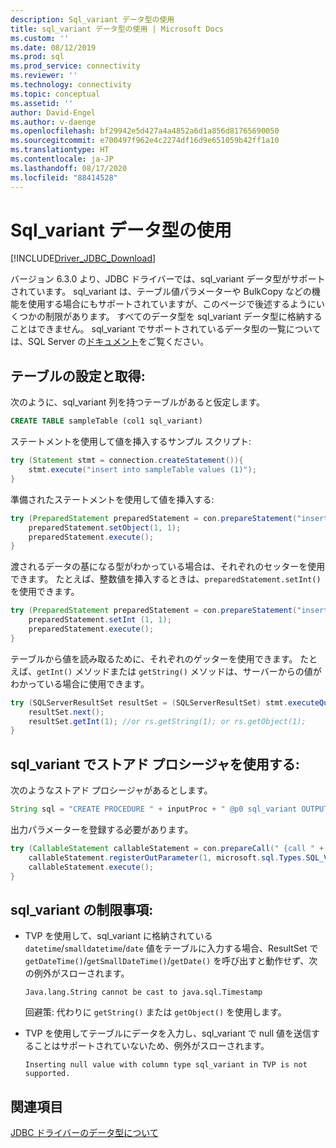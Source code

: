 ```yaml
---
description: Sql_variant データ型の使用
title: sql_variant データ型の使用 | Microsoft Docs
ms.custom: ''
ms.date: 08/12/2019
ms.prod: sql
ms.prod_service: connectivity
ms.reviewer: ''
ms.technology: connectivity
ms.topic: conceptual
ms.assetid: ''
author: David-Engel
ms.author: v-daenge
ms.openlocfilehash: bf29942e5d427a4a4852a6d1a856d81765690050
ms.sourcegitcommit: e700497f962e4c2274df16d9e651059b42ff1a10
ms.translationtype: HT
ms.contentlocale: ja-JP
ms.lasthandoff: 08/17/2020
ms.locfileid: "88414528"
---
```

# <a name="using-sql_variant-data-type"></a>Sql_variant データ型の使用

[!INCLUDE[Driver_JDBC_Download](../../includes/driver_jdbc_download.md)]

バージョン 6.3.0 より、JDBC ドライバーでは、sql_variant データ型がサポートされています。 sql_variant は、テーブル値パラメーターや BulkCopy などの機能を使用する場合にもサポートされていますが、このページで後述するようにいくつかの制限があります。 すべてのデータ型を sql_variant データ型に格納することはできません。 sql_variant でサポートされているデータ型の一覧については、SQL Server の[ドキュメント](https://docs.microsoft.com/sql/t-sql/data-types/sql-variant-transact-sql)をご覧ください。

##  <a name="populating-and-retrieving-a-table"></a>テーブルの設定と取得:
次のように、sql_variant 列を持つテーブルがあると仮定します。

```sql
CREATE TABLE sampleTable (col1 sql_variant)  
```

ステートメントを使用して値を挿入するサンプル スクリプト:

```java
try (Statement stmt = connection.createStatement()){
    stmt.execute("insert into sampleTable values (1)");
}
```

準備されたステートメントを使用して値を挿入する:

```java
try (PreparedStatement preparedStatement = con.prepareStatement("insert into sampleTable values (?)")) {
    preparedStatement.setObject(1, 1);  
    preparedStatement.execute();
}
```      

渡されるデータの基になる型がわかっている場合は、それぞれのセッターを使用できます。 たとえば、整数値を挿入するときは、`preparedStatement.setInt()` を使用できます。

```java
try (PreparedStatement preparedStatement = con.prepareStatement("insert into table values (?)")) {
    preparedStatement.setInt (1, 1);
    preparedStatement.execute();
}
```

テーブルから値を読み取るために、それぞれのゲッターを使用できます。 たとえば、`getInt()` メソッドまたは `getString()` メソッドは、サーバーからの値がわかっている場合に使用できます。    

```java
try (SQLServerResultSet resultSet = (SQLServerResultSet) stmt.executeQuery("select * from sampleTable ")) {
    resultSet.next();          
    resultSet.getInt(1); //or rs.getString(1); or rs.getObject(1);
}
```

## <a name="using-stored-procedures-with-sql_variant"></a>sql_variant でストアド プロシージャを使用する:   
次のようなストアド プロシージャがあるとします。     

```java
String sql = "CREATE PROCEDURE " + inputProc + " @p0 sql_variant OUTPUT AS SELECT TOP 1 @p0=col1 FROM sampleTable ";
``` 
    
出力パラメーターを登録する必要があります。

```java
try (CallableStatement callableStatement = con.prepareCall(" {call " + inputProc + " (?) }")) {
    callableStatement.registerOutParameter(1, microsoft.sql.Types.SQL_VARIANT);      
    callableStatement.execute();
}
```

## <a name="limitations-of-sql_variant"></a>sql_variant の制限事項:
- TVP を使用して、sql_variant に格納されている `datetime`/`smalldatetime`/`date` 値をテーブルに入力する場合、ResultSet で `getDateTime()`/`getSmallDateTime()`/`getDate()` を呼び出すと動作せず、次の例外がスローされます。
    
    `Java.lang.String cannot be cast to java.sql.Timestamp`
   
    回避策: 代わりに `getString()` または `getObject()` を使用します。 
    
- TVP を使用してテーブルにデータを入力し、sql_variant で null 値を送信することはサポートされていないため、例外がスローされます。
    
    `Inserting null value with column type sql_variant in TVP is not supported.`

## <a name="see-also"></a>関連項目

[JDBC ドライバーのデータ型について](../../connect/jdbc/understanding-the-jdbc-driver-data-types.md)  
